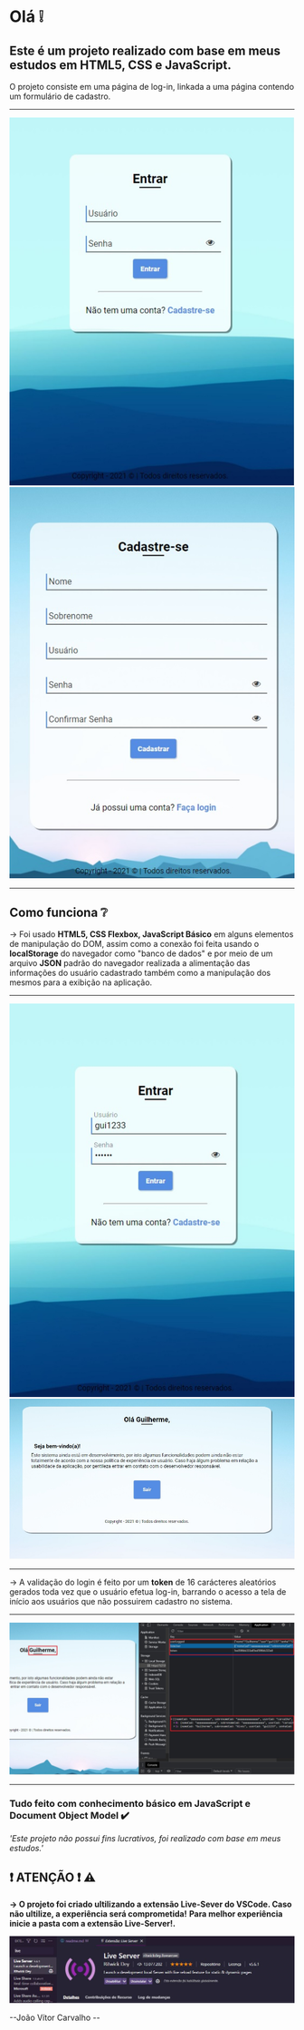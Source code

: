 <h1>Olá ❕</h1>

<h2>Este é um projeto realizado com base em meus estudos em HTML5, CSS e JavaScript. </h2>

<p>O projeto consiste em uma página de log-in, linkada a uma página contendo um formulário de cadastro.</p>
<hr>
<img src="tela-login-cadastro/imgs/login.jpg"></img>
<br>
<img src="tela-login-cadastro/imgs/cadastro.jpg"></img>
<hr>

<h2>Como funciona ❔</h2>
<p>
   → Foi usado <strong>HTML5, CSS Flexbox, JavaScript Básico</strong> em alguns elementos de manipulação do DOM, assim como a conexão foi feita usando o <strong>localStorage</strong> do navegador como "banco de dados" e por meio de um arquivo <strong>JSON</strong> padrão do navegador realizada a alimentação das informações do usuário cadastrado também como a manipulação dos mesmos para a exibição na aplicação.
</p>
<hr>
<img src="tela-login-cadastro/imgs/login-usuario.jpg"></img>
<br>
<img src="tela-login-cadastro/imgs/usuario-logado.jpg"></img>
<hr>
<p>
→ A validação do login é feito por um <strong>token</strong> de 16 carácteres aleatórios gerados toda vez que o usuário efetua log-in, barrando o acesso a tela de início aos usuários que não possuirem cadastro no sistema.
</p>
<hr>
<img src="tela-login-cadastro/imgs/exemplo.jpg"></img>
<hr>
<h3>
Tudo feito com conhecimento básico em JavaScript e Document Object Model ✔️
</h3>

<em>'Este projeto não possui fins lucrativos, foi realizado com base em meus estudos.'</em>

<h2>❗ ATENÇÃO ❗ ⚠️</h2>

<strong> → O projeto foi criado ultilizando a extensão Live-Sever do VSCode. Caso não ultilize, a experiência será comprometida!</strong>
<strong> Para melhor experiência inicie a pasta com a extensão Live-Server!.</strong>

<img src="tela-login-cadastro/imgs/live-server.JPG"></img>

 --João Vítor Carvalho --

